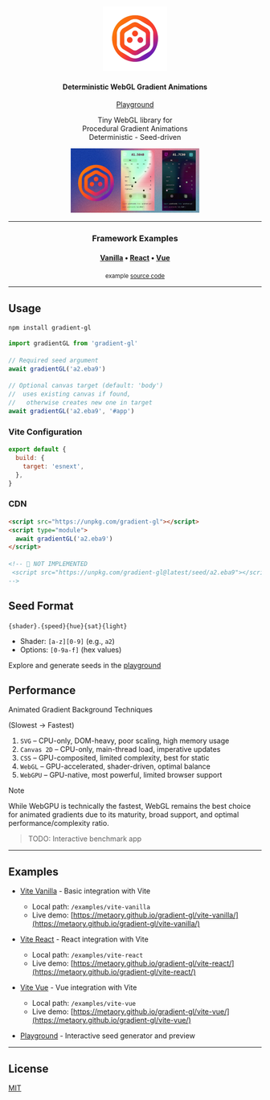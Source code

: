 <div align="center">
    <img src="docs/public/logo.png" alt="demo" height="128" />
    <h4>Deterministic WebGL Gradient Animations</h4>
    <p>
        <a href="https://metaory.github.io/gradient-gl/" target="_blank">Playground</a>
    </p>
    <p>
        Tiny WebGL library for
        <br>
        Procedural Gradient Animations
        <br>
        Deterministic - Seed-driven
    </p>
    <img src="docs/public/social.jpg" alt="demo" height="128" />
</div>

---

<div align="center">
    <h3>Framework Examples</h3>
    <h4>
        <a href="https://metaory.github.io/gradient-gl/vite-vanilla/" target="_blank">Vanilla</a> •
        <a href="https://metaory.github.io/gradient-gl/vite-react/" target="_blank">React</a> •
        <a href="https://metaory.github.io/gradient-gl/vite-vue/" target="_blank">Vue</a>
    </h4>
    <small>example <a href="https://github.com/metaory/gradient-gl/tree/main/examples" target="_blank">source code</a></small>
</div>

---

## Usage

```sh
npm install gradient-gl
```

```js
import gradientGL from 'gradient-gl'

// Required seed argument
await gradientGL('a2.eba9')

// Optional canvas target (default: 'body')
//  uses existing canvas if found,
//   otherwise creates new one in target
await gradientGL('a2.eba9', '#app')
```

### Vite Configuration

```js
export default {
  build: {
    target: 'esnext',
  },
}
```

### CDN

```html
<script src="https://unpkg.com/gradient-gl"></script>
<script type="module">
  await gradientGL('a2.eba9')
</script>

<!-- 🚧 NOT IMPLEMENTED
 <script src="https://unpkg.com/gradient-gl@latest/seed/a2.eba9"></script>
-->
```

## Seed Format

`{shader}.{speed}{hue}{sat}{light}`

- Shader: `[a-z][0-9]` (e.g., `a2`)
- Options: `[0-9a-f]` (hex values)

Explore and generate seeds in the <a href="https://metaory.github.io/gradient-gl/" target="_blank">playground</a>

## Performance

Animated Gradient Background Techniques

(Slowest → Fastest)

1. `SVG` – CPU-only, DOM-heavy, poor scaling, high memory usage
2. `Canvas 2D` – CPU-only, main-thread load, imperative updates
3. `CSS` – GPU-composited, limited complexity, best for static
4. `WebGL` – GPU-accelerated, shader-driven, optimal balance
5. `WebGPU` – GPU-native, most powerful, limited browser support

> [!NOTE]
> While WebGPU is technically the fastest, WebGL remains the best choice for animated gradients due to its maturity, broad support, and optimal performance/complexity ratio.

> TODO: Interactive benchmark app

---

## Examples

- [Vite Vanilla](https://metaory.github.io/gradient-gl/vite-vanilla/) - Basic integration with Vite
  - Local path: `/examples/vite-vanilla`
  - Live demo: [https://metaory.github.io/gradient-gl/vite-vanilla/](https://metaory.github.io/gradient-gl/vite-vanilla/)

- [Vite React](https://metaory.github.io/gradient-gl/vite-react/) - React integration with Vite
  - Local path: `/examples/vite-react`
  - Live demo: [https://metaory.github.io/gradient-gl/vite-react/](https://metaory.github.io/gradient-gl/vite-react/)

- [Vite Vue](https://metaory.github.io/gradient-gl/vite-vue/) - Vue integration with Vite
  - Local path: `/examples/vite-vue`
  - Live demo: [https://metaory.github.io/gradient-gl/vite-vue/](https://metaory.github.io/gradient-gl/vite-vue/)

- [Playground](https://metaory.github.io/gradient-gl/) - Interactive seed generator and preview

---

## License

[MIT](LICENSE)
